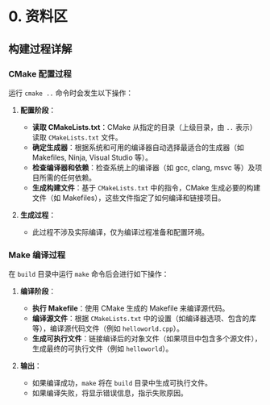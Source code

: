 # 0. 资料区

## 构建过程详解

### CMake 配置过程

运行 `cmake ..` 命令时会发生以下操作：

1. **配置阶段**：

   - **读取 CMakeLists.txt**：CMake 从指定的目录（上级目录，由 `..` 表示）读取 `CMakeLists.txt` 文件。
   - **确定生成器**：根据系统和可用的编译器自动选择最适合的生成器（如 Makefiles, Ninja, Visual Studio 等）。
   - **检查编译器和依赖**：检查系统上的编译器（如 gcc, clang, msvc 等）及项目所需的任何依赖。
   - **生成构建文件**：基于 `CMakeLists.txt` 中的指令，CMake 生成必要的构建文件（如 Makefiles），这些文件指定了如何编译和链接项目。
2. **生成过程**：

   - 此过程不涉及实际编译，仅为编译过程准备和配置环境。

### Make 编译过程

在 `build` 目录中运行 `make` 命令后会进行如下操作：

1. **编译阶段**：

   - **执行 Makefile**：使用 CMake 生成的 Makefile 来编译源代码。
   - **编译源文件**：根据 `CMakeLists.txt` 中的设置（如编译器选项、包含的库等），编译源代码文件（例如 `helloworld.cpp`）。
   - **生成可执行文件**：链接编译后的对象文件（如果项目中包含多个源文件），生成最终的可执行文件（例如 `helloworld`）。
2. **输出**：

   - 如果编译成功，`make` 将在 `build` 目录中生成可执行文件。
   - 如果编译失败，将显示错误信息，指示失败原因。
